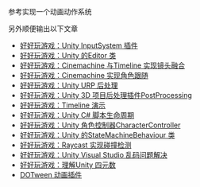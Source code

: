 参考实现一个动画动作系统

另外顺便输出以下文章

* [好好玩游戏：Unity InputSystem 插件](http://www.xumenger.com/player-input-20210917/)
* [好好玩游戏：Unity 的Editor 类](http://www.xumenger.com/unity-editor-20210916/)
* [好好玩游戏：Cinemachine 与Timeline 实现镜头融合](http://www.xumenger.com/cine-machine-20210915/)
* [好好玩游戏：Cinemachine 实现角色跟随](http://www.xumenger.com/cine-machine-20210914/)
* [好好玩游戏：Unity URP 后处理](http://www.xumenger.com/urp-post-processing-20210913/)
* [好好玩游戏：Unity 3D 项目后处理插件PostProcessing](http://www.xumenger.com/post-processing-20210911/)
* [好好玩游戏：Timeline 演示](http://www.xumenger.com/timeline-20210909/)
* [好好玩游戏：Unity C# 脚本生命周期](http://www.xumenger.com/unity-script-cycle-20210908/)
* [好好玩游戏：Unity 角色控制器CharacterController](http://www.xumenger.com/CharacterController-20210907/)
* [好好玩游戏：Unity 的StateMachineBehaviour 类](http://www.xumenger.com/StateMachineBehaviour-20210906/)
* [好好玩游戏：Raycast 实现碰撞检测](http://www.xumenger.com/physics-20210903/)
* [好好玩游戏：Unity Visual Studio 乱码问题解决](http://www.xumenger.com/coding-20210830/)
* [好好玩游戏：理解Unity 四元数](http://www.xumenger.com/quaternion-20210828/)
* [DOTween 动画插件](http://www.xumenger.com/dotween-20210717/)